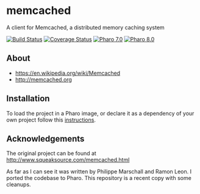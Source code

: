 # memcached
A client for Memcached, a distributed memory caching system

[![Build Status](https://github.com/svenvc/Memcached/workflows/Build/badge.svg?branch=master)](https://github.com/svenvc/Memcached/actions?query=workflow%3ABuild)
[![Coverage Status](https://codecov.io/github/svenvc/Memcached/coverage.svg?branch=master)](https://codecov.io/gh/svenvc/Memcached/branch/master)
[![Pharo 7.0](https://img.shields.io/badge/Pharo-7.0-informational)](https://pharo.org)
[![Pharo 8.0](https://img.shields.io/badge/Pharo-8.0-informational)](https://pharo.org)


## About
- https://en.wikipedia.org/wiki/Memcached
- http://memcached.org

## Installation

To load the project in a Pharo image, or declare it as a dependency of your own project follow this [instructions](docs/Installation.md).

## Acknowledgements
The original project can be found at http://www.squeaksource.com/memcached.html

As far as I can see it was written by Philippe Marschall and Ramon Leon. I ported the codebase to Pharo. This repository is a recent copy with some cleanups.
